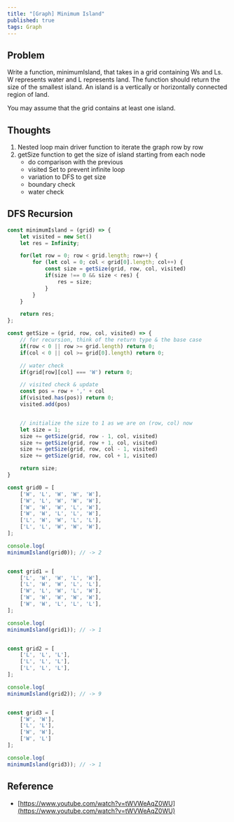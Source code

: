 ```yaml
---
title: "[Graph] Minimum Island"
published: true
tags: Graph
---
```


## Problem

Write a function, minimumIsland, that takes in a grid containing Ws and Ls. W represents water and L represents land.
The function should return the size of the smallest island. An island is a vertically or horizontally connected
region of land.

You may assume that the grid contains at least one island.

## Thoughts

1. Nested loop main driver function to iterate the graph row by row
2. getSize function to get the size of island starting from each node
   - do comparison with the previous
   - visited Set to prevent infinite loop
   - variation to DFS to get size
   - boundary check
   - water check

## DFS Recursion

```javascript
const minimumIsland = (grid) => {
	let visited = new Set()
	let res = Infinity;

	for(let row = 0; row < grid.length; row++) {
		for (let col = 0; col < grid[0].length; col++) {
			const size = getSize(grid, row, col, visited)
			if(size !== 0 && size < res) {
				res = size;
			}
		}
	}

	return res;
};

const getSize = (grid, row, col, visited) => {
	// for recursion, think of the return type & the base case
	if(row < 0 || row >= grid.length) return 0;
	if(col < 0 || col >= grid[0].length) return 0;

	// water check
	if(grid[row][col] === 'W') return 0;

	// visited check & update
	const pos = row + ',' + col
	if(visited.has(pos)) return 0;
	visited.add(pos)


	// initialize the size to 1 as we are on (row, col) now
	let size = 1;
	size += getSize(grid, row - 1, col, visited)
	size += getSize(grid, row + 1, col, visited)
	size += getSize(grid, row, col - 1, visited)
	size += getSize(grid, row, col + 1, visited)

	return size;
}

const grid0 = [
	['W', 'L', 'W', 'W', 'W'],
	['W', 'L', 'W', 'W', 'W'],
	['W', 'W', 'W', 'L', 'W'],
	['W', 'W', 'L', 'L', 'W'],
	['L', 'W', 'W', 'L', 'L'],
	['L', 'L', 'W', 'W', 'W'],
];

console.log(
minimumIsland(grid0)); // -> 2


const grid1 = [
	['L', 'W', 'W', 'L', 'W'],
	['L', 'W', 'W', 'L', 'L'],
	['W', 'L', 'W', 'L', 'W'],
	['W', 'W', 'W', 'W', 'W'],
	['W', 'W', 'L', 'L', 'L'],
];

console.log(
minimumIsland(grid1)); // -> 1


const grid2 = [
	['L', 'L', 'L'],
	['L', 'L', 'L'],
	['L', 'L', 'L'],
];

console.log(
minimumIsland(grid2)); // -> 9


const grid3 = [
	['W', 'W'],
	['L', 'L'],
	['W', 'W'],
	['W', 'L']
];

console.log(
minimumIsland(grid3)); // -> 1
```

## Reference

- [https://www.youtube.com/watch?v=tWVWeAqZ0WU](https://www.youtube.com/watch?v=tWVWeAqZ0WU)